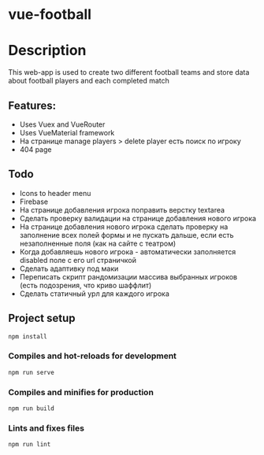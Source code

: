 # vue-football

# Description
This web-app is used to create two different football teams and store data about football players and each completed match

## Features:
- Uses Vuex and VueRouter 
- Uses VueMaterial framework
- На странице manage players > delete player есть поиск по игроку
- 404 page


## Todo
- Icons to header menu
- Firebase
- На странице добавления игрока поправить верстку textarea
- Сделать проверку валидации на странице добавления нового игрока
- На странице добавления нового игрока сделать проверку на заполнение всех полей формы и не пускать дальше, если есть незаполненные поля (как на сайте с театром)
- Когда добавляешь нового игрока - автоматически заполняется disabled поле с его url страничкой
- Сделать адаптивку под маки
- Переписать скрипт рандомизации массива выбранных игроков (есть подозрения, что криво шаффлит)
- Сделать статичный урл для каждого игрока



## Project setup
```
npm install
```

### Compiles and hot-reloads for development
```
npm run serve
```

### Compiles and minifies for production
```
npm run build
```

### Lints and fixes files
```
npm run lint
```
